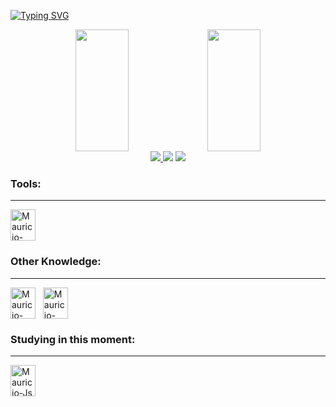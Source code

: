 
<!--
### Hi there 👋
**MauriBs/MauriBs** is a ✨ _special_ ✨ repository because its `README.md` (this file) appears on your GitHub profile.

Here are some ideas to get you started:

- 🔭 I’m currently working on ...
- 👯 I’m looking to collaborate on ...
- 🤔 I’m looking for help with ...
- 💬 Ask me about ...
- 📫 How to reach me: ...
- ⚡ Fun fact: ...
- 🌱 I’m currently learning JavaScript
-->

<link rel="stylesheet" type='text/css' href="https://cdn.jsdelivr.net/gh/devicons/devicon@latest/devicon.min.css" /> 
<!-- <img width=100% src="https://capsule-render.vercel.app/api?type=waving&color=00bfbf&height=120&section=header"/> -->
  
[![Typing SVG](https://readme-typing-svg.herokuapp.com/?color=00bfbf&size=35&center=true&vCenter=true&width=1400&lines=E+aí!+;Eu+sou+Mauricio+Barboza;Estou+estudando+javaScript+no+Curso+em+Video!+🤖)](https://git.io/typing-svg)

<div align="center">  
  
 <!-- <img width="49%" height="195px" src="https://github-readme-stats.vercel.app/api?username=MauriBs&show_icons=true&count_private=true&hide_border=true&title_color=00bfbf&icon_color=00bfbf&text_color=c9d1d9&bg_color=0d1117" alt="Maurício Barboza github stats" /> -->
  <img width="41%" height="195px" align="center" src="https://github-readme-stats.vercel.app/api?username=MauriBs&show_icons=true&theme=dark&locale=pt-br&rank_icon=github"/>
  <img width="41%" height="195px" align="center" src="https://github-readme-stats.vercel.app/api/top-langs/?username=anuraghazra&hide_progress=true&theme=dark&locale=pt-br&"/>
</div>
  

<!-- [![Ashutosh's github activity graph](https://github-readme-activity-graph.vercel.app/graph?username=MauriBs&bg_color=000000&color=15e5a6&line=07e9a5&point=0a855c&area=true&hide_border=true)](https://github.com/MauriBs/) -->

<!--
<p align="center">
  <img src="https://github-profile-trophy.vercel.app/?username=MauriBs&theme=dracula&row=2&no-bg=true&column=3&margin-w=15&margin-h=15" />
</p>
-->

<div align="center">  
<a href="https://www.instagram.com/mauriciob.silva/" target="_blank"><img src="https://img.shields.io/badge/-Instagram-%23E4405F?style=for-the-badge&logo=instagram&logoColor=white"</a>
<a href = "mailto:mauriciobarbozasilva9@gmail.com"  target="_blank"><img src="https://img.shields.io/badge/-Gmail-%23333?style=for-the-badge&logo=gmail&logoColor=red" target="_blank"></a>
<a href="https://www.linkedin.com/in/maurício-barboza-da-silva-b4a78a232/" target="_blank"><img src="https://img.shields.io/badge/-LinkedIn-%230077B5?style=for-the-badge&logo=linkedin&logoColor=white" target="_blank"></a>

</div> 
 
<!--
### Main skills:
<hr>
<div align="">
<img align="center" alt="Douglas-PHP" height="50" width="40" src='https://cdn.jsdelivr.net/gh/devicons/devicon@latest/icons/php/php-original.svg'> &nbsp;
<img align="center" alt="Douglas-PHP" height="50" width="40" src='https://cdn.jsdelivr.net/gh/devicons/devicon@latest/icons/laravel/laravel-original.svg'> &nbsp;
</div>
-->

### Tools:
<hr>
<div align="">
  <img align="center" alt="Mauricio-" height="50" width="40" src='https://cdn.jsdelivr.net/gh/devicons/devicon@latest/icons/vscode/vscode-original.svg'> &nbsp;
  <!--<img align="center" alt="Douglas-PHP" height="50" width="40" src='https://cdn.jsdelivr.net/gh/devicons/devicon@latest/icons/git/git-original.svg'> &nbsp;-->
</div>

### Other Knowledge:
<hr>
<div align="">
  <img align="center" alt="Mauricio-HTML5" height="50" width="40" src='https://cdn.jsdelivr.net/gh/devicons/devicon@latest/icons/html5/html5-original.svg'> &nbsp;
  <img align="center" alt="Mauricio-CSS3" height="50" width="40" src='https://cdn.jsdelivr.net/gh/devicons/devicon@latest/icons/css3/css3-original.svg'> &nbsp;
  </div>

### Studying in this moment:
<hr>
<div align="">
  <img align="center" alt="Mauricio-Js" height="50" width="40" src='https://cdn.jsdelivr.net/gh/devicons/devicon@latest/icons/javascript/javascript-original.svg'> &nbsp;
</div>

<!--
<div align="center">
<br><p align="centre"><b>Visitors Count</b></p>  
<p align="center"><img align="center" src="https://profile-counter.glitch.me/{DouglasLimaPereira}/count.svg" /></p> 
<br></div>
-->

<!-- <img width=100% src="https://capsule-render.vercel.app/api?type=waving&color=00bfbf&height=120&section=footer"/> -->

